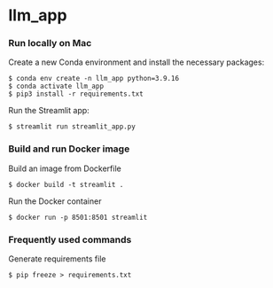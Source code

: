 # llm_app


### Run locally on Mac

Create a new Conda environment and install the necessary packages:
```
$ conda env create -n llm_app python=3.9.16
$ conda activate llm_app
$ pip3 install -r requirements.txt
```

Run the Streamlit app:
```
$ streamlit run streamlit_app.py
```

### Build and run Docker image

Build an image from Dockerfile
```
$ docker build -t streamlit .
```

Run the Docker container
```
$ docker run -p 8501:8501 streamlit
```


### Frequently used commands

Generate requirements file
```
$ pip freeze > requirements.txt
```